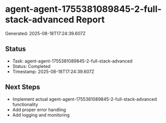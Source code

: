 # agent-agent-1755381089845-2-full-stack-advanced Report

Generated: 2025-08-18T17:24:39.607Z

## Status
- Task: agent-agent-1755381089845-2-full-stack-advanced
- Status: Completed
- Timestamp: 2025-08-18T17:24:39.607Z

## Next Steps
- Implement actual agent-agent-1755381089845-2-full-stack-advanced functionality
- Add proper error handling
- Add logging and monitoring
